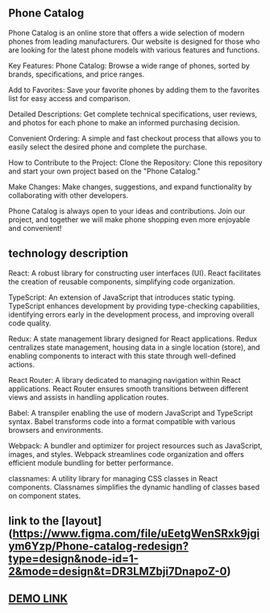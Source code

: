## Phone Catalog
Phone Catalog is an online store that offers a wide selection of modern phones from leading manufacturers. Our website is designed for those who are looking for the latest phone models with various features and functions.

Key Features:
Phone Catalog: Browse a wide range of phones, sorted by brands, specifications, and price ranges.

Add to Favorites: Save your favorite phones by adding them to the favorites list for easy access and comparison.

Detailed Descriptions: Get complete technical specifications, user reviews, and photos for each phone to make an informed purchasing decision.

Convenient Ordering: A simple and fast checkout process that allows you to easily select the desired phone and complete the purchase.

How to Contribute to the Project:
Clone the Repository: Clone this repository and start your own project based on the "Phone Catalog."

Make Changes: Make changes, suggestions, and expand functionality by collaborating with other developers.

Phone Catalog is always open to your ideas and contributions. Join our project, and together we will make phone shopping even more enjoyable and convenient!

## technology description

React: A robust library for constructing user interfaces (UI). React facilitates the creation of reusable components, simplifying code organization.

TypeScript: An extension of JavaScript that introduces static typing. TypeScript enhances development by providing type-checking capabilities, identifying errors early in the development process, and improving overall code quality.

Redux: A state management library designed for React applications. Redux centralizes state management, housing data in a single location (store), and enabling components to interact with this state through well-defined actions.

React Router: A library dedicated to managing navigation within React applications. React Router ensures smooth transitions between different views and assists in handling application routes.

Babel: A transpiler enabling the use of modern JavaScript and TypeScript syntax. Babel transforms code into a format compatible with various browsers and environments.

Webpack: A bundler and optimizer for project resources such as JavaScript, images, and styles. Webpack streamlines code organization and offers efficient module bundling for better performance.

classnames: A utility library for managing CSS classes in React components. Classnames simplifies the dynamic handling of classes based on component states.

## link to the [layout] (https://www.figma.com/file/uEetgWenSRxk9jgiym6Yzp/Phone-catalog-redesign?type=design&node-id=1-2&mode=design&t=DR3LMZbji7DnapoZ-0)

## [DEMO LINK](https://Viktoriia6666.github.io/phone-catalog/)
